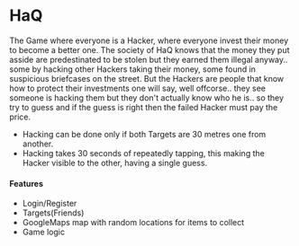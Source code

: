 # HaQ

The Game where everyone is a Hacker, where everyone invest their money to become a better one. The society of HaQ knows that the money they put asside are predestinated to be stolen but they earned them illegal anyway.. some by hacking other Hackers taking their money, some found in suspicious briefcases on the street. But the Hackers are people that know how to protect their investments one will say, well offcorse.. they see someone is hacking them but they don't actually know who he is.. so they try to guess and if the guess is right then the failed Hacker must pay the price.
- Hacking can be done only if both Targets are 30 metres one from another.
- Hacking takes 30 seconds of repeatedly tapping, this making the Hacker visible to the other, having a single guess.

#### Features
- Login/Register
- Targets(Friends)
- GoogleMaps map with random locations for items to collect
- Game logic